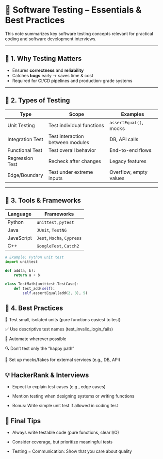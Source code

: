 # 🧪 Software Testing – Essentials & Best Practices

This note summarizes key software testing concepts relevant for practical coding and software development interviews.

---

## 🧠 1. Why Testing Matters

- Ensures **correctness** and **reliability**
- Catches **bugs** early → saves time & cost
- Required for CI/CD pipelines and production-grade systems

---

## 🧾 2. Types of Testing

| Type             | Scope                       | Examples                 |
|------------------|-----------------------------|--------------------------|
| Unit Testing     | Test individual functions   | `assertEqual()`, mocks  |
| Integration Test | Test interaction between modules | DB, API calls          |
| Functional Test  | Test overall behavior       | End-to-end flows         |
| Regression Test  | Recheck after changes       | Legacy features          |
| Edge/Boundary    | Test under extreme inputs   | Overflow, empty values   |

---

## 🔧 3. Tools & Frameworks

| Language   | Frameworks                  |
|------------|-----------------------------|
| Python     | `unittest`, `pytest`        |
| Java       | `JUnit`, `TestNG`           |
| JavaScript | `Jest`, `Mocha`, `Cypress`  |
| C++        | `GoogleTest`, `Catch2`      |

```python
# Example: Python unit test
import unittest

def add(a, b):
    return a + b

class TestMath(unittest.TestCase):
    def test_add(self):
        self.assertEqual(add(2, 3), 5)
```

## 🧪 4. Best Practices

🧩 Test small, isolated units (pure functions easiest to test)

✅ Use descriptive test names (test_invalid_login_fails)

🔁 Automate wherever possible

🔍 Don’t test only the “happy path”

🧱 Set up mocks/fakes for external services (e.g., DB, API)

## 💡 HackerRank & Interviews

- Expect to explain test cases (e.g., edge cases)

- Mention testing when designing systems or writing functions

- Bonus: Write simple unit test if allowed in coding test

## 📌 Final Tips

- Always write testable code (pure functions, clear I/O)

- Consider coverage, but prioritize meaningful tests

- Testing = Communication: Show that you care about quality

